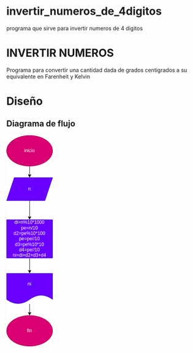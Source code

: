# invertir_numeros_de_4digitos
programa que sirve para invertir numeros de 4 digitos
# INVERTIR NUMEROS
Programa para convertir una cantidad dada de grados centigrados a su equivalente en Farenheit y Kelvin

# Diseño 

## Diagrama de flujo 

![Diagrama de flujo](diagrama.png "Diagrama de flujo")